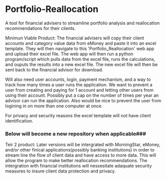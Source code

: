 # Portfolio-Reallocation
A tool for financial advisers to streamline portfolio analysis and reallocation recommendations for their clients. 

Minimun Viable Product:
The financial advisers will copy their client accounts and category value data from eMoney and paste it into an excel template. 
They will then navigate to this 'Portfolio_Reallocation' web app and upload their excel file. 
The web app will then run a python program/script which pulls data from the excel file, runs the calculations, and ouputs the results into a new excel file. 
The new excel file will then be sent back to the financial advisor for download. 

Will also need user accounts, login, payment mechanism, and a way to track how many times a user runs the application.
We want to prevent a user from creating and paying for 1 account and letting other users from using their account. 
Possibly put a cap on the number of times per year an advisor can run the application. 
Also would be nice to prevent the user from logining in on more than one computer at once. 

For privacy and security reasons the excel template will not have client identification.  






### Below will become a new repository when applicable###

Teir 2 product:
Later versions will be intergrated with MorningStar, eMoney, and/or other finical applications(possibly banking institutions) in order to stream line the flow of client data and have access to more data. This will allow the program to make better reallocation recommendations. The intergration with financial institutions will nessesitate adaquate security measures to insure client data protection and privacy. 
